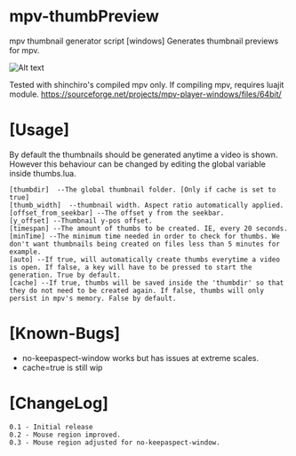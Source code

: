 # mpv-thumbPreview
mpv thumbnail generator script [windows]
Generates thumbnail previews for mpv.

![Alt text](https://i.imgur.com/SGxtLps.png "Screenshot")

Tested with shinchiro's compiled mpv only.
If compiling mpv, requires luajit module.
https://sourceforge.net/projects/mpv-player-windows/files/64bit/

# [Usage]

By default the thumbnails should be generated anytime a video is shown. However this behaviour can be changed by editing the global variable inside thumbs.lua.

	[thumbdir]  --The global thumbnail folder. [Only if cache is set to true]
	[thumb_width]  --thumbnail width. Aspect ratio automatically applied.
	[offset_from_seekbar] --The offset y from the seekbar.
	[y_offset] --Thumbnail y-pos offset.
	[timespan] --The amount of thumbs to be created. IE, every 20 seconds.
	[minTime] --The minimum time needed in order to check for thumbs. We don't want thumbnails being created on files less than 5 minutes for example.
	[auto] --If true, will automatically create thumbs everytime a video is open. If false, a key will have to be pressed to start the generation. True by default.
	[cache] --If true, thumbs will be saved inside the 'thumbdir' so that they do not need to be created again. If false, thumbs will only persist in mpv's memory. False by default.
  

# [Known-Bugs]
- no-keepaspect-window works but has issues at extreme scales.
- cache=true is still wip

# [ChangeLog]
	0.1 - Initial release
	0.2 - Mouse region improved.
	0.3 - Mouse region adjusted for no-keepaspect-window.
 

